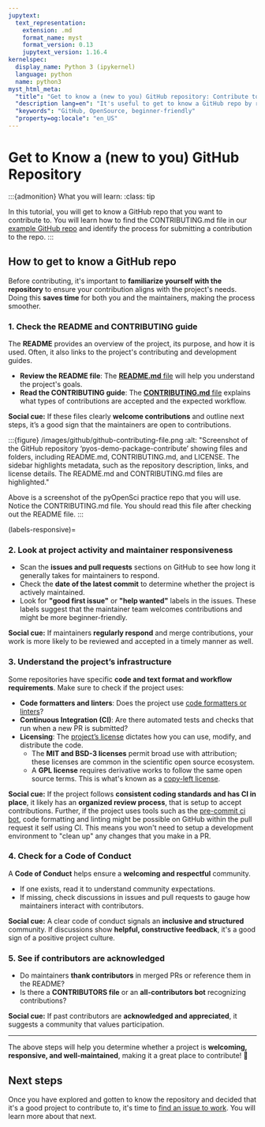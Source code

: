 ```yaml
---
jupytext:
  text_representation:
    extension: .md
    format_name: myst
    format_version: 0.13
    jupytext_version: 1.16.4
kernelspec:
  display_name: Python 3 (ipykernel)
  language: python
  name: python3
myst_html_meta:
  "title": "Get to know a (new to you) GitHub repository: Contribute to Open Source code and documentation."
  "description lang=en": "It's useful to get to know a GitHub repo by reading the README and CONTRIBUTING files before getting started. Learn what to look for when getting to know a new repository. A beginner-friendly guide."
  "keywords": "GitHub, OpenSource, beginner-friendly"
  "property=og:locale": "en_US"
---
```


# Get to Know a (new to you) GitHub Repository

:::{admonition} What you will learn:
:class: tip

In this tutorial, you will get to know a GitHub repo that you want to contribute to. You will learn how to find the CONTRIBUTING.md file in our [example GitHub repo](https://github.com/pyOpenSci/pyos-demo-package-contribute) and identify the process for submitting a contribution to the repo.
:::

## How to get to know a GitHub repo  

Before contributing, it's important to **familiarize yourself with the repository** to ensure your contribution aligns with the project's needs. Doing this **saves time** for both you and the maintainers, making the process smoother.  

### 1. Check the README and CONTRIBUTING guide  

The **README** provides an overview of the project, its purpose, and how it is used. Often, it also links to the project's contributing and development guides.  
- **Review the README file**: The [**README.md** file](https://github.com/pyOpenSci/pyos-demo-package-contribute/blob/main/README.md) will help you understand the project's goals.  
- **Read the CONTRIBUTING guide**: The [**CONTRIBUTING.md** file](https://github.com/pyOpenSci/pyos-demo-package-contribute/blob/main/CONTRIBUTING.md) explains what types of contributions are accepted and the expected workflow.  

**<i class="fa-solid fa-handshake-angle" style="color: #81c0aa;"></i> Social cue:** If these files clearly **welcome contributions** and outline next steps, it’s a good sign that the maintainers are open to contributions.

:::{figure} /images/github/github-contributing-file.png
:alt: "Screenshot of the GitHub repository ‘pyos-demo-package-contribute’ showing files and folders, including README.md, CONTRIBUTING.md, and LICENSE. The sidebar highlights metadata, such as the repository description, links, and license details. The README.md and CONTRIBUTING.md files are highlighted."

Above is a screenshot of the pyOpenSci practice repo that you will use. Notice the CONTRIBUTING.md file. You should read this file after checking out the README file.
:::

(labels-responsive)=
### 2. Look at project activity and maintainer responsiveness  

- Scan the **issues and pull requests** sections on GitHub to see how long it generally takes for maintainers to respond.  
- Check the **date of the latest commit** to determine whether the project is actively maintained.  
- Look for **"good first issue"** or **"help wanted"** labels in the issues. These labels suggest that the maintainer team welcomes contributions and might be more beginner-friendly.  

**<i class="fa-regular fa-clock" style="color: #81c0aa;"></i> Social cue:** If maintainers **regularly respond** and merge contributions, your work is more likely to be reviewed and accepted in a timely manner as well.

### 3. Understand the project’s infrastructure  

Some repositories have specific **code and text format and workflow requirements**. Make sure to check if the project uses:  
- **Code formatters and linters**: Does the project use [code formatters or linters](https://www.pyopensci.org/python-package-guide/package-structure-code/code-style-linting-format.html#python-package-code-style-format-and-linters)?  
- **Continuous Integration (CI)**: Are there automated tests and checks that run when a new PR is submitted?  
- **Licensing**: The [project’s license](https://www.pyopensci.org/python-package-guide/documentation/repository-files/license-files.html) dictates how you can use, modify, and distribute the code.  
  - The **MIT and BSD-3 licenses** permit broad use with attribution; these licenses are common in the scientific open source ecosystem.  
  - A **GPL license** requires derivative works to follow the same open source terms.  This is what's known as a [copy-left license](https://www.pyopensci.org/python-package-guide/documentation/repository-files/license-files.html#use-open-permissive-licenses-when-possible). 

**<i class="fa-solid fa-circle-check" style="color: #81c0aa;"></i> Social cue:** If the project follows **consistent coding standards and has CI in place**, it likely has an **organized review process**, that is setup to accept contributions. Further, if the project uses tools such as the [pre-commit ci bot](https://www.pyopensci.org/python-package-guide/package-structure-code/code-style-linting-format.html#pre-commit-ci), code formatting and linting might be possible on GitHub within the pull request it self using CI. This means you won't need to setup a development environment to "clean up" any changes that you make in a PR.  

### 4. Check for a Code of Conduct  

A **Code of Conduct** helps ensure a **welcoming and respectful** community.  
- If one exists, read it to understand community expectations.  
- If missing, check discussions in issues and pull requests to gauge how maintainers interact with contributors.  

**<i class="fa-solid fa-scale-balanced" style="color: #81c0aa;"></i> Social cue:** A clear code of conduct signals an **inclusive and structured** community. If discussions show **helpful, constructive feedback**, it's a good sign of a positive project culture.

### 5. See if contributors are acknowledged  

- Do maintainers **thank contributors** in merged PRs or reference them in the README?  
- Is there a **CONTRIBUTORS file** or an **all-contributors bot** recognizing contributions?  

**<i class="fa-solid fa-users" style="color: #81c0aa;"></i> Social cue:** If past contributors are **acknowledged and appreciated**, it suggests a community that values participation.

---

The above steps will help you determine whether a project is **welcoming, responsive, and well-maintained**, making it a great place to contribute! 🚀


## Next steps
Once you have explored and gotten to know the repository and decided that it's a good project to contribute to, it's time to [find an issue to work](identify-issue). You will learn more about that next.  